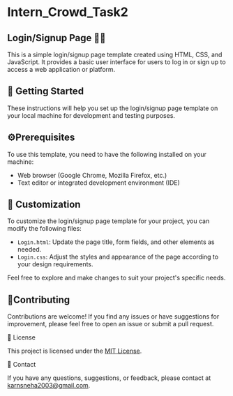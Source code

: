# Intern_Crowd_Task2
## Login/Signup Page 🔐👥

This is a simple login/signup page template created using HTML, CSS, and JavaScript. It provides a basic user interface for users to log in or sign up to access a web application or platform. 

## 🚀 Getting Started

These instructions will help you set up the login/signup page template on your local machine for development and testing purposes.

## ⚙️Prerequisites

To use this template, you need to have the following installed on your machine:

- Web browser (Google Chrome, Mozilla Firefox, etc.)
- Text editor or integrated development environment (IDE)


## 🎨 Customization

To customize the login/signup page template for your project, you can modify the following files:

- `Login.html`: Update the page title, form fields, and other elements as needed.
- `Login.css`: Adjust the styles and appearance of the page according to your design requirements.

Feel free to explore and make changes to suit your project's specific needs.

## 🤝Contributing

Contributions are welcome! If you find any issues or have suggestions for improvement, please feel free to open an issue or submit a pull request.

📄 License

This project is licensed under the [MIT License](LICENSE).

📧 Contact

If you have any questions, suggestions, or feedback, please contact at karnsneha2003@gmail.com.

